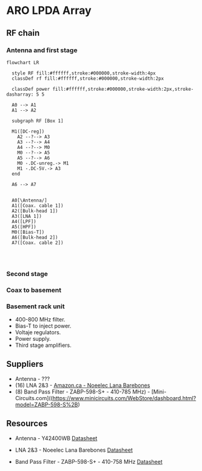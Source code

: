 # ARO LPDA Array

## RF chain

### Antenna and first stage
```mermaid
flowchart LR

  style RF fill:#ffffff,stroke:#000000,stroke-width:4px
  classDef rf fill:#ffffff,stroke:#000000,stroke-width:2px

  classDef power fill:#ffffff,stroke:#000000,stroke-width:2px,stroke-dasharray: 5 5

  A0 --> A1
  A1 --> A2

  subgraph RF [Box 1]

  M1([DC-reg])
    A2 --?--> A3
    A3 --?--> A4
    A4 --?--> M0
    M0 --?--> A5
    A5 --?--> A6
    M0 -.DC-unreg.-> M1
    M1 -.DC-5V.-> A3
  end

  A6 --> A7


  A0[\Antenna/]
  A1([Coax. cable 1])
  A2([Bulk-head 1])
  A3([LNA 1])
  A4([LPF])
  A5([HPF])
  M0([Bias-T])
  A6([Bulk-head 2])
  A7([Coax. cable 2])




```

### Second stage

### Coax to basement

### Basement rack unit
* 400-800 MHz filter.
* Bias-T to inject power.
* Voltaje regulators.
* Power supply.
* Third stage amplifiers.



## Suppliers
* Antenna - ???
* (16) LNA 2&3 -
  [Amazon.ca - Noeelec Lana Barebones](https://www.amazon.ca/dp/B07XNH6QW6/)
* (8) Band Pass Filter - ZABP-598-S+ - 410-785 MHz) -
  [Mini-Circuits.com]((https://www.minicircuits.com/WebStore/dashboard.html?model=ZABP-598-S%2B)


## Resources
* Antenna - Y42400WB [Datasheet](datasheets/Y42400WB-Spec-Sheet.pdf)
* LNA 2&3 - Noeelec Lana Barebones [Datasheet](datasheets/lana_datasheet_revision_1.pdf)

* Band Pass Filter - ZABP-598-S+ - 410-758 MHz [Datasheet](datasheets/ZABP-598-S+.pdf)
